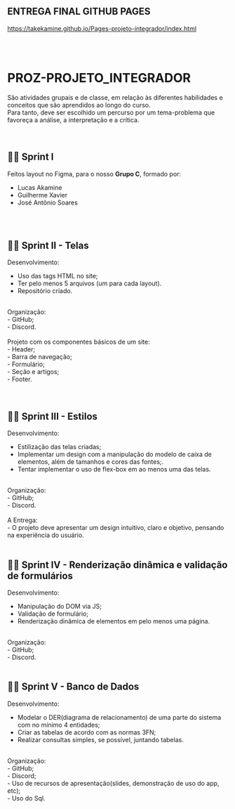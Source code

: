 ## ENTREGA FINAL GITHUB PAGES

https://takekamine.github.io/Pages-projeto-integrador/index.html

<br>
<br>

# PROZ-PROJETO_INTEGRADOR

São atividades grupais e de classe, em relação às diferentes habilidades e conceitos que são aprendidos ao longo do curso.<br>
Para tanto, deve ser escolhido um percurso por um tema-problema que favoreça a análise, a interpretação e a crítica.<br>
<br>
<br>

## 🏃‍♂ Sprint I

Feitos layout no Figma, para o nosso <strong>Grupo C</strong>, formado por:<br>
- Lucas Akamine<br>
- Guilherme Xavier<br>
- José Antônio Soares<br>
<br>
<br>

## 🏃‍♂ Sprint II - Telas

Desenvolvimento:<br>
- Uso das tags HTML no site;<br>
- Ter pelo menos 5 arquivos (um para cada layout).<br>
- Repositório criado.<br>
<br>
Organização:<br>
- GitHub;<br>
- Discord.<br>
<br>
Projeto com os componentes básicos de um site:<br>
- Header;<br>
- Barra de navegação;<br>
- Formulário;<br>
- Seção e artigos;<br>
- Footer.<br>
<br>
<br>

## 🏃‍♂ Sprint III - Estilos

Desenvolvimento:<br>
- Estilização das telas criadas;<br>
- Implementar um design com a manipulação do modelo de caixa de elementos, além de tamanhos e cores das fontes;.<br>
- Tentar implementar o uso de flex-box em ao menos uma das telas.<br>
<br>
Organização:<br>
- GitHub;<br>
- Discord.<br>
<br>
A Entrega:<br>
- O projeto deve apresentar um design intuitivo, claro e objetivo, pensando na experiência do usuário.<br>
<br>

## 🏃‍♂ Sprint IV - Renderização dinâmica e validação de formulários

Desenvolvimento:<br>
- Manipulação do DOM via JS;<br>
- Validação de formulário;<br>
- Renderização dinâmica de elementos em pelo menos uma página.<br>

<br>
Organização:<br>
- GitHub;<br>
- Discord.<br>
<br>

## 🏃‍♂ Sprint V - Banco de Dados

Desenvolvimento:<br>
- Modelar o DER(diagrama de relacionamento) de uma parte do sistema com no mínimo 4 entidades;<br>
- Criar as tabelas de acordo com as normas 3FN;<br>
- Realizar consultas simples, se possível, juntando tabelas.<br>

<br>
Organização:<br>
- GitHub;<br>
- Discord;<br>
- Uso de recursos de apresentação(slides, demonstração de uso do app, etc);<br>
- Uso do Sql.<br>
<br>
